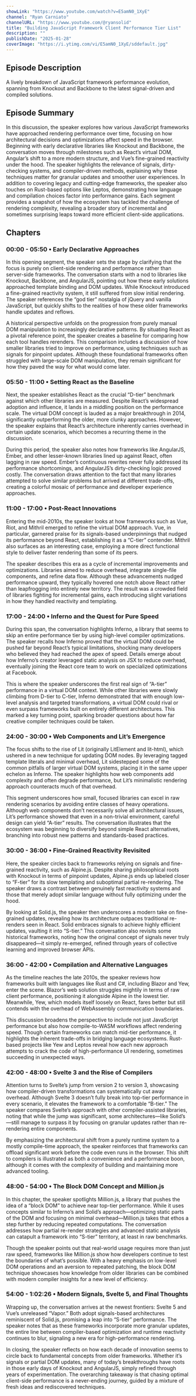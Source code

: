 ```yaml
---
showLink: "https://www.youtube.com/watch?v=E5amN0_1XyE"
channel: "Ryan Carniato"
channelURL: "https://www.youtube.com/@ryansolid"
title: "Building JavaScript Framework Client Performance Tier List"
description: ""
publishDate: "2025-01-28"
coverImage: "https://i.ytimg.com/vi/E5amN0_1XyE/sddefault.jpg"
---
```


## Episode Description

A lively breakdown of JavaScript framework performance evolution, spanning from Knockout and Backbone to the latest signal-driven and compiled solutions.

## Episode Summary

In this discussion, the speaker explores how various JavaScript frameworks have approached rendering performance over time, focusing on how architectural decisions and optimizations affect speed in the browser. Beginning with early declarative libraries like Knockout and Backbone, the conversation moves through milestones such as React’s virtual DOM, Angular’s shift to a more modern structure, and Vue’s fine-grained reactivity under the hood. The speaker highlights the relevance of signals, dirty-checking systems, and compiler-driven methods, explaining why these techniques matter for granular updates and smoother user experiences. In addition to covering legacy and cutting-edge frameworks, the speaker also touches on Rust-based options like Leptos, demonstrating how language and compilation choices factor into performance gains. Each segment provides a snapshot of how the ecosystem has tackled the challenge of rendering complexity, revealing a broader story of incremental and sometimes surprising leaps toward more efficient client-side applications.

## Chapters

### 00:00 - 05:50 • Early Declarative Approaches

In this opening segment, the speaker sets the stage by clarifying that the focus is purely on client-side rendering and performance rather than server-side frameworks. The conversation starts with a nod to libraries like Knockout, Backbone, and AngularJS, pointing out how these early solutions approached template binding and DOM updates. While Knockout introduced a fine-grained reactivity system, it still suffered from slow initial rendering. The speaker references the “god tier” nostalgia of jQuery and vanilla JavaScript, but quickly shifts to the realities of how these older frameworks handle updates and reflows.

A historical perspective unfolds on the progression from purely manual DOM manipulation to increasingly declarative patterns. By situating React as a pivotal reference point, the speaker creates a baseline for comparing how each tool handles rerenders. This comparison includes a discussion of how smaller libraries tried to improve on performance, using techniques such as signals for pinpoint updates. Although these foundational frameworks often struggled with large-scale DOM manipulation, they remain significant for how they paved the way for what would come later.

### 05:50 - 11:00 • Setting React as the Baseline

Next, the speaker establishes React as the crucial “D-tier” benchmark against which other libraries are measured. Despite React’s widespread adoption and influence, it lands in a middling position on the performance scale. The virtual DOM concept is lauded as a major breakthrough in 2014, significantly outperforming the older, more clunky approaches. However, the speaker explains that React’s architecture inherently carries overhead in certain update scenarios, which becomes a recurring theme in the discussion.

During this period, the speaker also notes how frameworks like AngularJS, Ember, and other lesser-known libraries lined up against React, often lagging in raw speed. Ember’s continuous rewrites never fully addressed its performance shortcomings, and AngularJS’s dirty-checking logic proved costly. The conversation draws attention to the fact that many libraries attempted to solve similar problems but arrived at different trade-offs, creating a colorful mosaic of performance and developer experience approaches.

### 11:00 - 17:00 • Post-React Innovations

Entering the mid-2010s, the speaker looks at how frameworks such as Vue, Riot, and Mithril emerged to refine the virtual DOM approach. Vue, in particular, garnered praise for its signals-based underpinnings that nudged its performance beyond React, establishing it as a “C-tier” contender. Mithril also surfaces as an interesting case, employing a more direct functional style to deliver faster rendering than some of its peers.

The speaker describes this era as a cycle of incremental improvements and optimizations. Libraries aimed to reduce overhead, integrate single-file components, and refine data flow. Although these advancements nudged performance upward, they typically hovered one notch above React rather than leapfrogging into entirely new territory. The result was a crowded field of libraries fighting for incremental gains, each introducing slight variations in how they handled reactivity and templating.

### 17:00 - 24:00 • Inferno and the Quest for Pure Speed

During this span, the conversation highlights Inferno, a library that seems to skip an entire performance tier by using high-level compiler optimizations. The speaker recalls how Inferno proved that the virtual DOM could be pushed far beyond React’s typical limitations, shocking many developers who believed they had reached the apex of speed. Details emerge about how Inferno’s creator leveraged static analysis on JSX to reduce overhead, eventually joining the React core team to work on specialized optimizations at Facebook.

This is where the speaker underscores the first real sign of “A-tier” performance in a virtual DOM context. While other libraries were slowly climbing from D-tier to C-tier, Inferno demonstrated that with enough low-level analysis and targeted transformations, a virtual DOM could rival or even surpass frameworks built on entirely different architectures. This marked a key turning point, sparking broader questions about how far creative compiler techniques could be taken.

### 24:00 - 30:00 • Web Components and Lit’s Emergence

The focus shifts to the rise of Lit (originally LitElement and lit-html), which ushered in a new technique for updating DOM nodes. By leveraging tagged template literals and minimal overhead, Lit sidestepped some of the common pitfalls of larger virtual DOM systems, placing it in the same upper echelon as Inferno. The speaker highlights how web components add complexity and often degrade performance, but Lit’s minimalistic rendering approach counteracts much of that overhead.

This segment underscores how small, focused libraries can excel in raw rendering scenarios by avoiding entire classes of heavy operations. Although web components don’t necessarily solve all architectural issues, Lit’s performance showed that even in a non-trivial environment, careful design can yield “A-tier” results. The conversation illustrates that the ecosystem was beginning to diversify beyond simple React alternatives, branching into robust new patterns and standards-based practices.

### 30:00 - 36:00 • Fine-Grained Reactivity Revisited

Here, the speaker circles back to frameworks relying on signals and fine-grained reactivity, such as Alpine.js. Despite sharing philosophical roots with Knockout in terms of pinpoint updates, Alpine.js ends up labeled closer to “F-tier” for its slow templating and suboptimal partial re-rendering. The speaker draws a contrast between genuinely fast reactivity systems and those that merely adopt similar language without fully optimizing under the hood.

By looking at Solid.js, the speaker then underscores a modern take on fine-grained updates, revealing how its architecture outpaces traditional re-renders seen in React. Solid embraces signals to achieve highly efficient updates, vaulting it into “S-tier.” This conversation also revisits some historical frameworks, noting how the original concept of signals never truly disappeared—it simply re-emerged, refined through years of collective learning and improved browser APIs.

### 36:00 - 42:00 • Compilation and Alternative Languages

As the timeline reaches the late 2010s, the speaker reviews how frameworks built with languages like Rust and C#, including Blazor and Yew, enter the scene. Blazor’s web solution struggles mightily in terms of raw client performance, positioning it alongside Alpine in the lowest tier. Meanwhile, Yew, which models itself loosely on React, fares better but still contends with the overhead of WebAssembly communication boundaries.

This discussion broadens the perspective to include not just JavaScript performance but also how compile-to-WASM workflows affect rendering speed. Though certain frameworks can match mid-tier performance, it highlights the inherent trade-offs in bridging language ecosystems. Rust-based projects like Yew and Leptos reveal how each new approach attempts to crack the code of high-performance UI rendering, sometimes succeeding in unexpected ways.

### 42:00 - 48:00 • Svelte 3 and the Rise of Compilers

Attention turns to Svelte’s jump from version 2 to version 3, showcasing how compiler-driven transformations can systematically cut away overhead. Although Svelte 3 doesn’t fully break into top-tier performance in every scenario, it elevates the framework to a comfortable “B-tier.” The speaker compares Svelte’s approach with other compiler-assisted libraries, noting that while the jump was significant, some architectures—like Solid’s—still manage to surpass it by focusing on granular updates rather than re-rendering entire components.

By emphasizing the architectural shift from a purely runtime system to a mostly compile-time approach, the speaker reinforces that frameworks can offload significant work before the code even runs in the browser. This shift to compilers is illustrated as both a convenience and a performance boon, although it comes with the complexity of building and maintaining more advanced tooling.

### 48:00 - 54:00 • The Block DOM Concept and Million.js

In this chapter, the speaker spotlights Million.js, a library that pushes the idea of a “block DOM” to achieve near top-tier performance. While it uses concepts similar to Inferno’s and Solid’s approach—optimizing static parts of the DOM and focusing on minimal overhead—Million.js takes that ethos a step further by reducing repeated computations. The conversation addresses how partial re-render strategies and advanced static analysis can catapult a framework into “S-tier” territory, at least in raw benchmarks.

Though the speaker points out that real-world usage requires more than just raw speed, frameworks like Million.js show how developers continue to test the boundaries of what’s possible. With a heavy emphasis on low-level DOM operations and an aversion to repeated patching, the block DOM technique showcases how knowledge from older libraries can be combined with modern compiler insights for a new level of efficiency.

### 54:00 - 1:02:26 • Modern Signals, Svelte 5, and Final Thoughts

Wrapping up, the conversation arrives at the newest frontiers: Svelte 5 and Vue’s unreleased “Vapor.” Both adopt signals-based architectures reminiscent of Solid.js, promising a leap into “S-tier” performance. The speaker notes that as these frameworks incorporate more granular updates, the entire line between compiler-based optimization and runtime reactivity continues to blur, signaling a new era for high-performance rendering.

In closing, the speaker reflects on how each decade of innovation seems to circle back to fundamental concepts from older frameworks. Whether it’s signals or partial DOM updates, many of today’s breakthroughs have roots in those early days of Knockout and AngularJS, simply refined through years of experimentation. The overarching takeaway is that chasing optimal client-side performance is a never-ending journey, guided by a mixture of fresh ideas and rediscovered techniques.